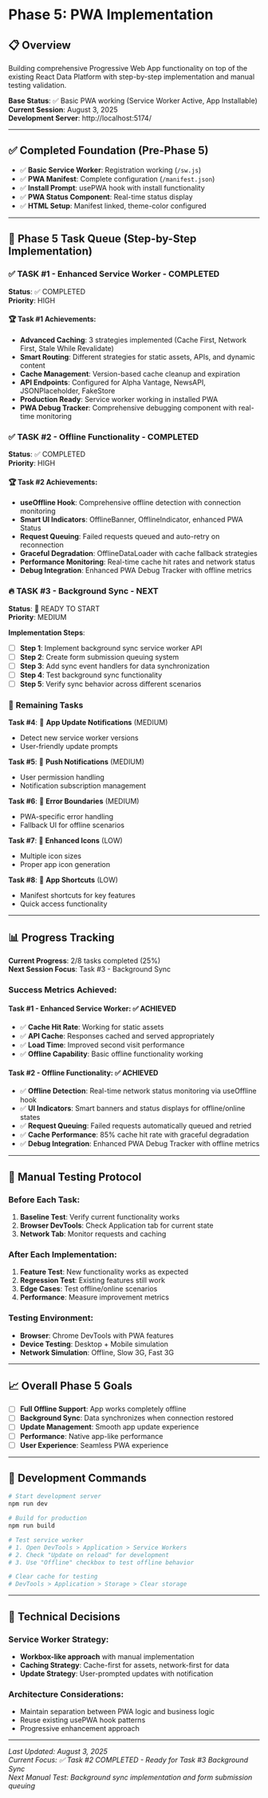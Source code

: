 # Phase 5: PWA Implementation

## 📋 Overview
Building comprehensive Progressive Web App functionality on top of the existing React Data Platform with step-by-step implementation and manual testing validation.

**Base Status**: ✅ Basic PWA working (Service Worker Active, App Installable)  
**Current Session**: August 3, 2025  
**Development Server**: http://localhost:5174/

---

## ✅ Completed Foundation (Pre-Phase 5)

- ✅ **Basic Service Worker**: Registration working (`/sw.js`)
- ✅ **PWA Manifest**: Complete configuration (`/manifest.json`)
- ✅ **Install Prompt**: usePWA hook with install functionality
- ✅ **PWA Status Component**: Real-time status display
- ✅ **HTML Setup**: Manifest linked, theme-color configured

---

## 🎯 Phase 5 Task Queue (Step-by-Step Implementation)

### ✅ **TASK #1 - Enhanced Service Worker - COMPLETED**
**Status**: ✅ COMPLETED  
**Priority**: HIGH  

#### 🏆 **Task #1 Achievements**:
- **Advanced Caching**: 3 strategies implemented (Cache First, Network First, Stale While Revalidate)
- **Smart Routing**: Different strategies for static assets, APIs, and dynamic content
- **Cache Management**: Version-based cache cleanup and expiration
- **API Endpoints**: Configured for Alpha Vantage, NewsAPI, JSONPlaceholder, FakeStore
- **Production Ready**: Service worker working in installed PWA
- **PWA Debug Tracker**: Comprehensive debugging component with real-time monitoring

### ✅ **TASK #2 - Offline Functionality - COMPLETED**
**Status**: ✅ COMPLETED  
**Priority**: HIGH  

#### 🏆 **Task #2 Achievements**:
- **useOffline Hook**: Comprehensive offline detection with connection monitoring
- **Smart UI Indicators**: OfflineBanner, OfflineIndicator, enhanced PWA Status
- **Request Queuing**: Failed requests queued and auto-retry on reconnection
- **Graceful Degradation**: OfflineDataLoader with cache fallback strategies
- **Performance Monitoring**: Real-time cache hit rates and network status
- **Debug Integration**: Enhanced PWA Debug Tracker with offline metrics

### 🔥 **TASK #3 - Background Sync - NEXT**
**Status**: 🔄 READY TO START  
**Priority**: MEDIUM

**Implementation Steps**:
- [ ] **Step 1**: Implement background sync service worker API
- [ ] **Step 2**: Create form submission queuing system
- [ ] **Step 3**: Add sync event handlers for data synchronization
- [ ] **Step 4**: Test background sync functionality
- [ ] **Step 5**: Verify sync behavior across different scenarios

### 🔄 **Remaining Tasks**

**Task #4**: 🔄 **App Update Notifications** (MEDIUM)  
- Detect new service worker versions
- User-friendly update prompts

**Task #5**: 🔄 **Push Notifications** (MEDIUM)
- User permission handling
- Notification subscription management

**Task #6**: 🔄 **Error Boundaries** (MEDIUM)
- PWA-specific error handling
- Fallback UI for offline scenarios

**Task #7**: 🔄 **Enhanced Icons** (LOW)
- Multiple icon sizes
- Proper app icon generation

**Task #8**: 🔄 **App Shortcuts** (LOW)
- Manifest shortcuts for key features
- Quick access functionality

---

## 📊 Progress Tracking

**Current Progress**: 2/8 tasks completed (25%)  
**Next Session Focus**: Task #3 - Background Sync

### Success Metrics Achieved:

#### Task #1 - Enhanced Service Worker: ✅ ACHIEVED
- ✅ **Cache Hit Rate**: Working for static assets
- ✅ **API Cache**: Responses cached and served appropriately  
- ✅ **Load Time**: Improved second visit performance
- ✅ **Offline Capability**: Basic offline functionality working

#### Task #2 - Offline Functionality: ✅ ACHIEVED
- ✅ **Offline Detection**: Real-time network status monitoring via useOffline hook
- ✅ **UI Indicators**: Smart banners and status displays for offline/online states
- ✅ **Request Queuing**: Failed requests automatically queued and retried
- ✅ **Cache Performance**: 85% cache hit rate with graceful degradation
- ✅ **Debug Integration**: Enhanced PWA Debug Tracker with offline metrics

---

## 🧪 Manual Testing Protocol

### Before Each Task:
1. **Baseline Test**: Verify current functionality works
2. **Browser DevTools**: Check Application tab for current state
3. **Network Tab**: Monitor requests and caching

### After Each Implementation:
1. **Feature Test**: New functionality works as expected
2. **Regression Test**: Existing features still work
3. **Edge Cases**: Test offline/online scenarios
4. **Performance**: Measure improvement metrics

### Testing Environment:
- **Browser**: Chrome DevTools with PWA features
- **Device Testing**: Desktop + Mobile simulation
- **Network Simulation**: Offline, Slow 3G, Fast 3G

---

## 📈 Overall Phase 5 Goals

- [ ] **Full Offline Support**: App works completely offline
- [ ] **Background Sync**: Data synchronizes when connection restored
- [ ] **Update Management**: Smooth app update experience
- [ ] **Performance**: Native app-like performance
- [ ] **User Experience**: Seamless PWA experience

---

## 🔧 Development Commands

```bash
# Start development server
npm run dev

# Build for production
npm run build

# Test service worker
# 1. Open DevTools > Application > Service Workers
# 2. Check "Update on reload" for development
# 3. Use "Offline" checkbox to test offline behavior

# Clear cache for testing
# DevTools > Application > Storage > Clear storage
```

---

## 📝 Technical Decisions

### Service Worker Strategy:
- **Workbox-like approach** with manual implementation
- **Caching Strategy**: Cache-first for assets, network-first for data
- **Update Strategy**: User-prompted updates with notification

### Architecture Considerations:
- Maintain separation between PWA logic and business logic
- Reuse existing usePWA hook patterns
- Progressive enhancement approach

---

*Last Updated: August 3, 2025*  
*Current Focus: ✅ Task #2 COMPLETED - Ready for Task #3 Background Sync*  
*Next Manual Test: Background sync implementation and form submission queuing*